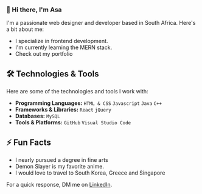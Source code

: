 ### 👋 Hi there, I'm Asa

I'm a passionate web designer and developer based in South Africa. Here's a bit about me:

- I specialize in frontend development.
- I'm currently learning the MERN stack.
- Check out my portfolio

## 🛠️ Technologies & Tools

Here are some of the technologies and tools I work with:

- **Programming Languages:** `HTML & CSS` `Javascript` `Java` `C++`
- **Frameworks & Libraries:** `React` `jQuery`
- **Databases:** `MySQL`
- **Tools & Platforms:** `GitHub` `Visual Studio Code`

## ⚡ Fun Facts

- I nearly pursued a degree in fine arts
- Demon Slayer is my favorite anime.
- I would love to travel to South Korea, Greece and Singapore


For a quick response, DM me on [LinkedIn](https://www.linkedin.com/in/asa-siphuma-07397b262/).

<!--
**Supaweird0/Supaweird0** is a ✨ _special_ ✨ repository because its `README.md` (this file) appears on your GitHub profile.

Here are some ideas to get you started:

- 🔭 I’m currently working on ...
- 🌱 I’m currently learning ...
- 👯 I’m looking to collaborate on ...
- 🤔 I’m looking for help with ...
- 💬 Ask me about ...
- 📫 How to reach me: ...
- 😄 Pronouns: ...
- ⚡ Fun fact: ...
-->
